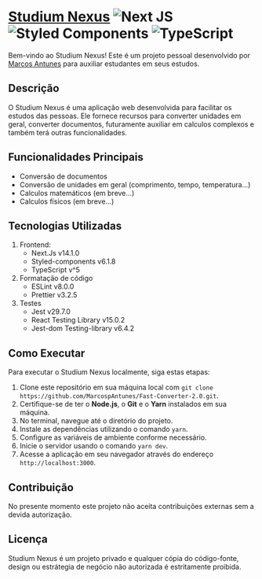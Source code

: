 # [Studium Nexus](https://studium-nexus.vercel.app/) ![Next JS](https://img.shields.io/badge/Next-black?style=for-the-badge&logo=next.js&logoColor=white) ![Styled Components](https://img.shields.io/badge/styled--components-DB7093?style=for-the-badge&logo=styled-components&logoColor=white) ![TypeScript](https://img.shields.io/badge/typescript-%23007ACC.svg?style=for-the-badge&logo=typescript&logoColor=white)

Bem-vindo ao Studium Nexus! Este é um projeto pessoal desenvolvido por [Marcos Antunes](https://github.com/MarcospAntunes) para auxiliar estudantes em seus estudos.

## Descrição

O Studium Nexus é uma aplicação web desenvolvida para facilitar os estudos das pessoas. Ele fornece recursos para converter unidades em geral, converter documentos, futuramente auxiliar em calculos complexos e também terá outras funcionalidades.

## Funcionalidades Principais

- Conversão de documentos
- Conversão de unidades em geral (comprimento, tempo, temperatura...)
- Calculos matemáticos (em breve...)
- Calculos físicos (em breve...)

## Tecnologias Utilizadas

1. Frontend:
   - Next.Js v14.1.0
   - Styled-components v6.1.8
   - TypeScript v^5
2. Formatação de código
   - ESLint v8.0.0
   - Prettier v3.2.5
3. Testes
   - Jest v29.7.0
   - React Testing Library v15.0.2
   - Jest-dom Testing-library v6.4.2

## Como Executar

Para executar o Studium Nexus localmente, siga estas etapas:

1. Clone este repositório em sua máquina local com `git clone https://github.com/MarcospAntunes/Fast-Converter-2.0.git`.
2. Certifique-se de ter o **Node.js**, o **Git** e o **Yarn** instalados em sua máquina.
3. No terminal, navegue até o diretório do projeto.
4. Instale as dependências utilizando o comando `yarn`.
5. Configure as variáveis de ambiente conforme necessário.
6. Inicie o servidor usando o comando `yarn dev`.
7. Acesse a aplicação em seu navegador através do endereço `http://localhost:3000`.

## Contribuição

No presente momento este projeto não aceita contribuições externas sem a devida autorização.

## Licença

Studium Nexus é um projeto privado e qualquer cópia do código-fonte, design ou estrátegia de negócio não autorizada é estritamente proibida.
